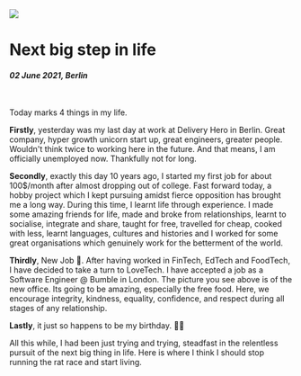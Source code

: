 <img class="img img--left img--grow" loading="lazy" src='/posts/photos/bumble.jpg' />

# Next big step in life

#### *02 June 2021, Berlin*

&nbsp;

Today marks 4 things in my life.

**Firstly**, yesterday was my last day at work at Delivery Hero in Berlin. Great company, hyper growth unicorn start up, great engineers, greater people. Wouldn't think twice to working here in the future. And that means, I am officially unemployed now. Thankfully not for long.

**Secondly**, exactly this day 10 years ago, I started my first job for about 100$/month after almost dropping out of college. Fast forward today, a hobby project which I kept pursuing amidst fierce opposition has brought me a long way. During this time, I learnt life through experience. I made some amazing friends for life, made and broke from relationships, learnt to socialise, integrate and share, taught for free, travelled for cheap, cooked with less, learnt languages, cultures and histories and I worked for some great organisations which genuinely work for the betterment of the world.

**Thirdly**, New Job 🥳. After having worked in FinTech, EdTech and FoodTech, I have decided to take a turn to LoveTech. I have accepted a job as a Software Engineer @ Bumble in London. The picture you see above is of the new office. Its going to be amazing, especially the free food. Here, we encourage integrity, kindness, equality, confidence, and respect during all stages of any relationship.

**Lastly**, it just so happens to be my birthday. 🎉🥳

All this while, I had been just trying and trying, steadfast in the relentless pursuit of the next big thing in life. Here is where I think I should stop running the rat race and start living.


